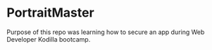 # PortraitMaster
Purpose of this repo was learning how to secure an app during Web Developer Kodilla bootcamp.
